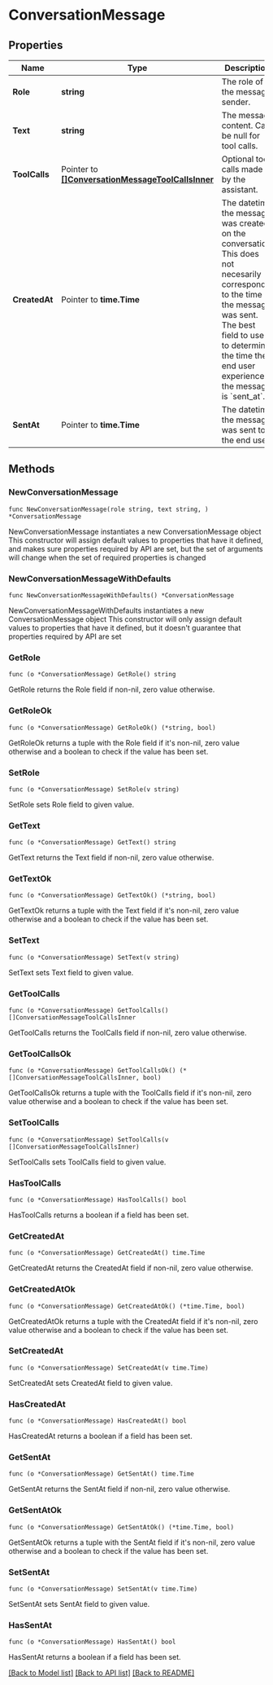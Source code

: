 # ConversationMessage

## Properties

Name | Type | Description | Notes
------------ | ------------- | ------------- | -------------
**Role** | **string** | The role of the message sender. | 
**Text** | **string** | The message content. Can be null for tool calls. | 
**ToolCalls** | Pointer to [**[]ConversationMessageToolCallsInner**](ConversationMessageToolCallsInner.md) | Optional tool calls made by the assistant. | [optional] 
**CreatedAt** | Pointer to **time.Time** | The datetime the message was created on the conversation. This does not necesarily correspond to the time the message was sent. The best field to use to determine the time the end user experienced the message is &#x60;sent_at&#x60;. | [optional] 
**SentAt** | Pointer to **time.Time** | The datetime the message was sent to the end user. | [optional] 

## Methods

### NewConversationMessage

`func NewConversationMessage(role string, text string, ) *ConversationMessage`

NewConversationMessage instantiates a new ConversationMessage object
This constructor will assign default values to properties that have it defined,
and makes sure properties required by API are set, but the set of arguments
will change when the set of required properties is changed

### NewConversationMessageWithDefaults

`func NewConversationMessageWithDefaults() *ConversationMessage`

NewConversationMessageWithDefaults instantiates a new ConversationMessage object
This constructor will only assign default values to properties that have it defined,
but it doesn't guarantee that properties required by API are set

### GetRole

`func (o *ConversationMessage) GetRole() string`

GetRole returns the Role field if non-nil, zero value otherwise.

### GetRoleOk

`func (o *ConversationMessage) GetRoleOk() (*string, bool)`

GetRoleOk returns a tuple with the Role field if it's non-nil, zero value otherwise
and a boolean to check if the value has been set.

### SetRole

`func (o *ConversationMessage) SetRole(v string)`

SetRole sets Role field to given value.


### GetText

`func (o *ConversationMessage) GetText() string`

GetText returns the Text field if non-nil, zero value otherwise.

### GetTextOk

`func (o *ConversationMessage) GetTextOk() (*string, bool)`

GetTextOk returns a tuple with the Text field if it's non-nil, zero value otherwise
and a boolean to check if the value has been set.

### SetText

`func (o *ConversationMessage) SetText(v string)`

SetText sets Text field to given value.


### GetToolCalls

`func (o *ConversationMessage) GetToolCalls() []ConversationMessageToolCallsInner`

GetToolCalls returns the ToolCalls field if non-nil, zero value otherwise.

### GetToolCallsOk

`func (o *ConversationMessage) GetToolCallsOk() (*[]ConversationMessageToolCallsInner, bool)`

GetToolCallsOk returns a tuple with the ToolCalls field if it's non-nil, zero value otherwise
and a boolean to check if the value has been set.

### SetToolCalls

`func (o *ConversationMessage) SetToolCalls(v []ConversationMessageToolCallsInner)`

SetToolCalls sets ToolCalls field to given value.

### HasToolCalls

`func (o *ConversationMessage) HasToolCalls() bool`

HasToolCalls returns a boolean if a field has been set.

### GetCreatedAt

`func (o *ConversationMessage) GetCreatedAt() time.Time`

GetCreatedAt returns the CreatedAt field if non-nil, zero value otherwise.

### GetCreatedAtOk

`func (o *ConversationMessage) GetCreatedAtOk() (*time.Time, bool)`

GetCreatedAtOk returns a tuple with the CreatedAt field if it's non-nil, zero value otherwise
and a boolean to check if the value has been set.

### SetCreatedAt

`func (o *ConversationMessage) SetCreatedAt(v time.Time)`

SetCreatedAt sets CreatedAt field to given value.

### HasCreatedAt

`func (o *ConversationMessage) HasCreatedAt() bool`

HasCreatedAt returns a boolean if a field has been set.

### GetSentAt

`func (o *ConversationMessage) GetSentAt() time.Time`

GetSentAt returns the SentAt field if non-nil, zero value otherwise.

### GetSentAtOk

`func (o *ConversationMessage) GetSentAtOk() (*time.Time, bool)`

GetSentAtOk returns a tuple with the SentAt field if it's non-nil, zero value otherwise
and a boolean to check if the value has been set.

### SetSentAt

`func (o *ConversationMessage) SetSentAt(v time.Time)`

SetSentAt sets SentAt field to given value.

### HasSentAt

`func (o *ConversationMessage) HasSentAt() bool`

HasSentAt returns a boolean if a field has been set.


[[Back to Model list]](../README.md#documentation-for-models) [[Back to API list]](../README.md#documentation-for-api-endpoints) [[Back to README]](../README.md)


